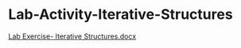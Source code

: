 # Lab-Activity-Iterative-Structures
[Lab Exercise- Iterative Structures.docx](https://github.com/user-attachments/files/16965958/Lab.Exercise-.Iterative.Structures.docx)
